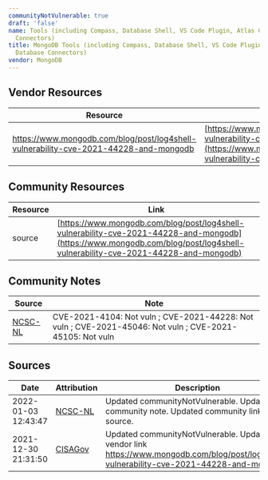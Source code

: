 ```yaml
---
communityNotVulnerable: true
draft: 'false'
name: Tools (including Compass, Database Shell, VS Code Plugin, Atlas CLI, Database
  Connectors)
title: MongoDB Tools (including Compass, Database Shell, VS Code Plugin, Atlas CLI,
  Database Connectors)
vendor: MongoDB
---
```


## Vendor Resources
| Resource | Link |
| --- | --- |
| https://www.mongodb.com/blog/post/log4shell-vulnerability-cve-2021-44228-and-mongodb | [https://www.mongodb.com/blog/post/log4shell-vulnerability-cve-2021-44228-and-mongodb](https://www.mongodb.com/blog/post/log4shell-vulnerability-cve-2021-44228-and-mongodb) |

## Community Resources
| Resource | Link |
| --- | --- |
| source | [https://www.mongodb.com/blog/post/log4shell-vulnerability-cve-2021-44228-and-mongodb](https://www.mongodb.com/blog/post/log4shell-vulnerability-cve-2021-44228-and-mongodb) |

## Community Notes
| Source | Note |
| --- | --- |
| [NCSC-NL](https://github.com/NCSC-NL/log4shell/blob/main/software/README.md) | CVE-2021-4104: Not vuln ; CVE-2021-44228: Not vuln ; CVE-2021-45046: Not vuln ; CVE-2021-45105: Not vuln </ul> |

## Sources
| Date | Attribution | Description |
| --- | --- | --- |
| 2022-01-03 12:43:47 | [NCSC-NL](https://github.com/NCSC-NL/log4shell/blob/main/software/README.md) | Updated communityNotVulnerable. Updated community note. Updated community link source.  |
| 2021-12-30 21:31:50 | [CISAGov](https://raw.githubusercontent.com/cisagov/log4j-affected-db/develop/README.md) | Updated communityNotVulnerable. Updated vendor link https://www.mongodb.com/blog/post/log4shell-vulnerability-cve-2021-44228-and-mongodb.  |
